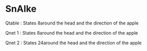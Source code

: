 # SnAIke

Qtable : States 8around the head and the direction of the apple

Qnet 1 : States 8around the head and the direction of the apple

Qnet 2 : States 24around the head and the direction of the apple